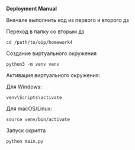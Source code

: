 **Deployment Manual**

Вначале выполнить код из первого и второго дз

Переход в папку со вторым дз
```
cd /path/to/oip/homework4
```
Создание виртуального окружения
```
python3 -m venv venv
```
Активация виртуального окружения:

Для Windows:
```
venv\Scripts\activate
```
Для macOS/Linux:
```
source venv/bin/activate
```
Запуск скрипта
```
python main.py
```